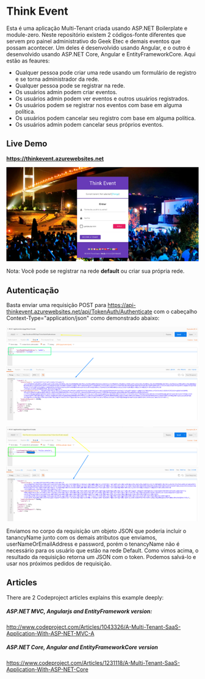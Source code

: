 # Think Event
 
Esta é uma aplicação Multi-Tenant criada usando ASP.NET Boilerplate e module-zero. 
Neste repositório existem 2 códigos-fonte diferentes que servem pro painel administrativo do Geek Etec e demais eventos que possam acontecer.
Um deles é desenvolvido usando Angular, e o outro 
é desenvolvido usando ASP.NET Core, Angular e EntityFrameworkCore. 
Aqui estão as feaures:

* Qualquer pessoa pode criar uma rede usando um formulário de registro e se torna administrador da rede.
* Qualquer pessoa pode se registrar na rede.
* Os usuários admin podem criar eventos.
* Os usuários admin podem ver eventos e outros usuários registrados.
* Os usuários podem se registrar nos eventos com base em alguma política.
* Os usuários podem cancelar seu registro com base em alguma política.
* Os usuários admin podem cancelar seus próprios eventos.

## Live Demo

__https://thinkevent.azurewebsites.net__

![alt login form](/images/login.png "Formulário de Login do Painel Administrativo")

Nota: Você pode se registrar na rede __default__ ou criar sua própria rede.

## Autenticação

Basta enviar uma requisição POST para https://api-thinkevent.azurewebsites.net/api/TokenAuth/Authenticate com o cabeçalho Context-Type="application/json" como demonstrado abaixo:

![Requisição Local](/images/tokenAuth.png "Requisição local feita pelo postman")

![Requisição Remota](/images/tokenAuth-remote.png "Requisição Remota feita pelo postman")

Enviamos no corpo da requisição um objeto JSON que poderia incluir o tanancyName junto com os demais atributos que enviamos, userNameOrEmailAddress e password, porém o tenancyName não é necessário para os usuário que estão na rede Default. Como vimos acima, o resultado da requisição retorna um JSON com o token. Podemos salvá-lo e usar nos próximos pedidos de requisição.

## Articles

There are 2 Codeproject articles explains this example deeply:

##### ASP.NET MVC, Angularjs and EntityFramework version:
http://www.codeproject.com/Articles/1043326/A-Multi-Tenant-SaaS-Application-With-ASP-NET-MVC-A

##### ASP.NET Core, Angular and EntityFrameworkCore version
https://www.codeproject.com/Articles/1231118/A-Multi-Tenant-SaaS-Application-With-ASP-NET-Core
